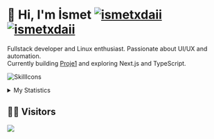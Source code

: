 <h1> 👋 Hi, I'm İsmet
<a href="https://github.com/ismetxdaii/ismetxdaii">
    <img src="https://img.shields.io/badge/Ismet-blue?style=for-the-badge" alt="ismetxdaii">
</a>
<a href="https://github.com/ismetxdaii/ismetxdaii">
    <img src="https://img.shields.io/badge/Ismet-green?style=for-the-badge" alt="ismetxdaii">
</a>
</h1>

Fullstack developer and Linux enthusiast. Passionate about UI/UX and automation.<br>
Currently building [Proje1](https://github.com/ismetxdaii/ismetxdaii) and exploring Next.js and TypeScript.

![SkillIcons](https://skillicons.dev/icons?i=js,ts,html,css,nodejs,cs,linux)

<details>
  <summary>My Statistics</summary>

  <a href="#">![Github stats](https://github-readme-stats.vercel.app/api?username=ismetxdaii&theme=dark&count_private=true&hide_border=true&line_height=20)</a>
  <a href="#">![Top Langs](https://github-readme-stats.vercel.app/api/top-langs/?username=ismetxdaii&layout=compact&theme=dark&count_private=true&hide_border=true)</a>
</details>

## 🧑‍💻 Visitors

<img src="https://count.getloli.com/@:ismetxdaii?name=%3Aismetxdaii&theme=gelbooru&padding=7&offset=0&align=center&scale=1&pixelated=1&darkmode=auto"/>

